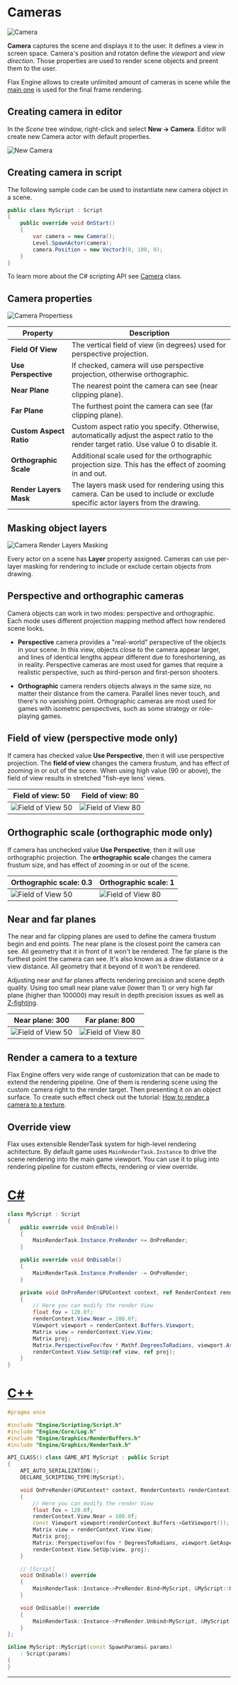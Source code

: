 # Cameras

![Camera](media/camera.png)

**Camera** captures the scene and displays it to the user. It defines a view in screen space. Camera's position and rotaton define the *viewport* and *view direction*. Those properties are used to render scene objects and preent them to the user.

Flax Engine allows to create unlimited amount of cameras in scene while the [main one](http://docs.flaxengine.com/api/FlaxEngine.Camera.html#FlaxEngine_Camera_MainCamera) is used for the final frame rendering.

## Creating camera in editor

In the *Scene* tree window, right-click and select **New -> Camera**.
Editor will create new Camera actor with default properties.

![New Camera](media/new-cam.jpg)

## Creating camera in script

The following sample code can be used to instantiate new camera object in a scene.

```cs
public class MyScript : Script
{
	public override void OnStart()
	{
		var camera = new Camera();
		Level.SpawnActor(camera);
		camera.Position = new Vector3(0, 100, 0);
	}
}
```

To learn more about the C# scripting API see [Camera](http://docs.flaxengine.com/api/FlaxEngine.Camera.html) class.

## Camera properties

![Camera Propertiess](media/camera-properties.png)

| Property | Description |
|--------|--------|
| **Field Of View** | The vertical field of view (in degrees) used for perspective projection. |
| **Use Perspective** | If checked, camera will use perspective projection, otherwise orthographic. |
| **Near Plane** | The nearest point the camera can see (near clipping plane). |
| **Far Plane** | The furthest point the camera can see (far clipping plane). |
| **Custom Aspect Ratio** | Custom aspect ratio you specify. Otherwise, automatically adjust the aspect ratio to the render target ratio. Use value 0 to disable it. |
| **Orthographic Scale** | Additional scale used for the orthographic projection size. This has the effect of zooming in and out. |
| **Render Layers Mask** | The layers mask used for rendering using this camera. Can be used to include or exclude specific actor layers from the drawing. |

## Masking object layers

![Camera Render Layers Masking](media/render-layers-masking.gif)

Every actor on a scene has **Layer** property assigned. Cameras can use per-layer masking for rendering to include or exclude certain objects from drawing.

## Perspective and orthographic cameras

Camera objects can work in two modes: perspective and orthographic. Each mode uses different projection mapping method affect how rendered scene looks.

- **Perspective** camera provides a "real-world" perspective of the objects in your scene. In this view, objects close to the camera appear larger, and lines of identical lengths appear different due to foreshortening, as in reality. Perspective cameras are most used for games that require a realistic perspective, such as third-person and first-person shooters.

- **Orthographic** camera renders objects always in the same size, no matter their distance from the camera. Parallel lines never touch, and there's no vanishing point. Orthographic cameras are most used for games with isometric perspectives, such as some strategy or role-playing games.

## Field of view (perspective mode only)

If camera has checked value **Use Perspective**, then it will use perspective projection. The **field of view** changes the camera frustum, and has effect of zooming in or out of the scene. When using high value (90 or above), the field of view results in stretched "fish-eye lens' views.

| Field of view: 50 | Field of view: 80 |
|--------|--------|
| ![Field of View 50](media/fov_1.png) | ![Field of View 80](media/fov_2.png) |

## Orthographic scale (orthographic mode only)

If camera has unchecked value **Use Perspective**, then it will use orthographic projection. The **orthographic scale** changes the camera frustum size, and has effect of zooming in or out of the scene.

| Orthographic scale: 0.3 | Orthographic scale: 1 |
|--------|--------|
| ![Field of View 50](media/ortho_scale_1.png) | ![Field of View 80](media/ortho_scale_2.png) |

## Near and far planes

The near and far clipping planes are used to define the camera frustum begin and end points.
The near plane is the closest point the camera can see. All geometry that it in front of it won't be rendered.
The far plane is the furthest point the camera can see. It's also known as a draw distance or a view distance. All geometry that it beyond of it won't be rendered.

Adjusting near and far planes affects rendering precision and scene depth quality. Using too small near plane value (lower than 1) or very high far plane (higher than 100000) may result in depth precision issues as well as [Z-fighting](https://en.wikipedia.org/wiki/Z-fighting).

| Near plane: 300 | Far plane: 800 |
|--------|--------|
| ![Field of View 50](media/nearFar_1.png) | ![Field of View 80](media/nearFar_2.png) |

## Render a camera to a texture

Flax Engine offers very wide range of customization that can be made to extend the rendering pipeline. One of them is rendering scene using the custom camera right to the render target. Then presenting it on an object surface. To create such effect check out the tutorial: [How to render a camera to a texture](render-camera-to-texture.md).

## Override view

Flax uses extensible RenderTask system for high-level rendering achitecture. By default game uses `MainRenderTask.Instance` to drive the scene rendering into the main game viewport. You can use it to plug into rendering pipeline for custom effects, rendering or view override.

# [C#](#tab/code-csharp)
```cs
class MyScript : Script
{
    public override void OnEnable()
    {
        MainRenderTask.Instance.PreRender += OnPreRender;
    }

    public override void OnDisable()
    {
        MainRenderTask.Instance.PreRender -= OnPreRender;
    }

    private void OnPreRender(GPUContext context, ref RenderContext renderContext)
    {
        // Here you can modify the render View
        float fov = 120.0f;
        renderContext.View.Near = 100.0f;
        Viewport viewport = renderContext.Buffers.Viewport;
        Matrix view = renderContext.View.View;
        Matrix proj;
        Matrix.PerspectiveFov(fov * Mathf.DegreesToRadians, viewport.AspectRatio, renderContext.View.Near, renderContext.View.Far, out proj);
        renderContext.View.SetUp(ref view, ref proj);
    }
}
```
# [C++](#tab/code-cpp)
```cpp
#pragma once

#include "Engine/Scripting/Script.h"
#include "Engine/Core/Log.h"
#include "Engine/Graphics/RenderBuffers.h"
#include "Engine/Graphics/RenderTask.h"

API_CLASS() class GAME_API MyScript : public Script
{
    API_AUTO_SERIALIZATION();
    DECLARE_SCRIPTING_TYPE(MyScript);

    void OnPreRender(GPUContext* context, RenderContext& renderContext)
    {
        // Here you can modify the render View
        float fov = 120.0f;
        renderContext.View.Near = 100.0f;
        const Viewport viewport(renderContext.Buffers->GetViewport());
        Matrix view = renderContext.View.View;
        Matrix proj;
        Matrix::PerspectiveFov(fov * DegreesToRadians, viewport.GetAspectRatio(), renderContext.View.Near, renderContext.View.Far, proj);
        renderContext.View.SetUp(view, proj);
    }

    // [Script]
    void OnEnable() override
    {
        MainRenderTask::Instance->PreRender.Bind<MyScript, &MyScript::OnPreRender>(this);
    }

    void OnDisable() override
    {
        MainRenderTask::Instance->PreRender.Unbind<MyScript, &MyScript::OnPreRender>(this);
    }
};

inline MyScript::MyScript(const SpawnParams& params)
    : Script(params)
{
}
```
***

